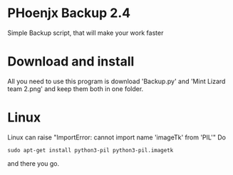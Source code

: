 # PHoenjx Backup 2.4
Simple Backup script, that will make your work faster

# Download and install

All you need to use this program is download 'Backup.py' and 'Mint Lizard team 2.png' and keep them both in one folder. 

# Linux

Linux can raise "ImportError: cannot import name 'imageTk' from 'PIL'"
Do
```
sudo apt-get install python3-pil python3-pil.imagetk
```
and there you go.
